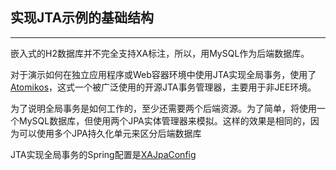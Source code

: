 ## 实现JTA示例的基础结构  
***
嵌入式的H2数据库并不完全支持XA标注，所以，用MySQL作为后端数据库。   

对于演示如何在独立应用程序或Web容器环境中使用JTA实现全局事务，使用了[Atomikos](https://www.atomikos.com/Main/TransactionsEssentials)，这式一个被广泛使用的开源JTA事务管理器，主要用于非JEE环境。   

为了说明全局事务是如何工作的，至少还需要两个后端资源。为了简单，将使用一个MySQL数据库，但使用两个JPA实体管理器来模拟。这样的效果是相同的，因为可以使用多个JPA持久化单元来区分后端数据库

JTA实现全局事务的Spring配置是[XAJpaConfig](../base-dao/src/main/java/com/isaac/ch9/config/XAJpaConfig.java)
